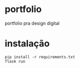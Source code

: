 # portfolio

portfolio pra design digital

# instalação

```
pip install -r requirements.txt
flask run
```

